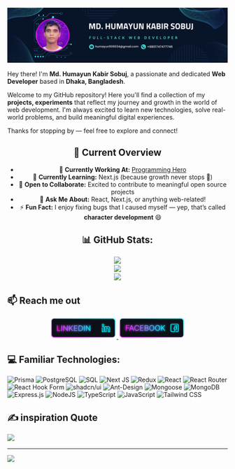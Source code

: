 ![Profile Image](/src/Banner.png)

Hey there! I'm **Md. Humayun Kabir Sobuj**, a passionate and dedicated **Web Developer** based in **Dhaka, Bangladesh**.

Welcome to my GitHub repository! Here you'll find a collection of my **projects, experiments** that reflect my journey and growth in the world of web development. I'm always excited to learn new technologies, solve real-world problems, and build meaningful digital experiences.

Thanks for stopping by — feel free to explore and connect!
<div align="center">


## 💫 Current Overview

- 🔭 **Currently Working At:** [Programming Hero](https://www.programming-hero.com/)
- 🌱 **Currently Learning:** Next.js (because growth never stops 🚀)
- 🤝 **Open to Collaborate:** Excited to contribute to meaningful open source projects
- 💬 **Ask Me About:** React, Next.js, or anything web-related!
- ⚡ **Fun Fact:** I enjoy fixing bugs that I caused myself — yep, that’s called **character development** 😄


## 📊 GitHub Stats:
![](https://github-readme-stats.vercel.app/api?username=HumayunKabirSobuj&theme=merko&hide_border=false&include_all_commits=true&count_private=true)<br/>
![](https://nirzak-streak-stats.vercel.app/?user=HumayunKabirSobuj&theme=merko&hide_border=false)<br/>
![](https://github-readme-stats.vercel.app/api/top-langs/?username=HumayunKabirSobuj&theme=merko&hide_border=false&include_all_commits=true&count_private=true&layout=compact)

</div>

## :mailbox: Reach me out

<p align="center">
  <a href="https://www.linkedin.com/in/devhumayun123/">
    <img height="50" src="/src/Linkedin.png" alt="LinkedIn" />
  </a>
  <a href="https://www.facebook.com/md.humayunkabirsobuj506034">
    <img height="50" src="/src/Facebook.png" alt="Facebook" />
  </a>
  
</p>

## 💻 Familiar Technologies:





![Prisma](https://img.shields.io/badge/Prisma-0C344B.svg?style=for-the-badge&logo=prisma&logoColor=white) ![PostgreSQL](https://img.shields.io/badge/PostgreSQL-4169E1.svg?style=for-the-badge&logo=postgresql&logoColor=white) ![SQL](https://img.shields.io/badge/SQL-4479A1.svg?style=for-the-badge&logo=sql&logoColor=white) ![Next JS](https://img.shields.io/badge/Next-black?style=for-the-badge&logo=next.js&logoColor=white) ![Redux](https://img.shields.io/badge/redux-%23593d88.svg?style=for-the-badge&logo=redux&logoColor=white) ![React](https://img.shields.io/badge/react-%2320232a.svg?style=for-the-badge&logo=react&logoColor=%2361DAFB) ![React Router](https://img.shields.io/badge/React_Router-CA4245?style=for-the-badge&logo=react-router&logoColor=white) ![React Hook Form](https://img.shields.io/badge/React%20Hook%20Form-%23EC5990.svg?style=for-the-badge&logo=reacthookform&logoColor=white) ![shadcn/ui](https://img.shields.io/badge/shadcn/ui-111827.svg?style=for-the-badge&logo=none&logoColor=white) ![Ant-Design](https://img.shields.io/badge/-AntDesign-%230170FE?style=for-the-badge&logo=ant-design&logoColor=white) ![Mongoose](https://img.shields.io/badge/Mongoose-880000.svg?style=for-the-badge&logo=mongoose&logoColor=white) ![MongoDB](https://img.shields.io/badge/MongoDB-47A248.svg?style=for-the-badge&logo=mongodb&logoColor=white) ![Express.js](https://img.shields.io/badge/Express.js-000000.svg?style=for-the-badge) ![NodeJS](https://img.shields.io/badge/Node.js-339933.svg?style=for-the-badge&logo=nodejs&logoColor=white) ![TypeScript](https://img.shields.io/badge/TypeScript-3178C6.svg?style=for-the-badge&logo=typescript&logoColor=white) ![JavaScript](https://img.shields.io/badge/JavaScript-F7DF1E.svg?style=for-the-badge&logo=javascript&logoColor=black) ![Tailwind CSS](https://img.shields.io/badge/Tailwind_CSS-06B6D4.svg?style=for-the-badge&logo=tailwind-css&logoColor=white)


## ✍️ inspiration Quote
![](https://quotes-github-readme.vercel.app/api?type=horizontal&theme=merko)

---
[![](https://visitcount.itsvg.in/api?id=apurbopaul131&icon=0&color=0)](https://visitcount.itsvg.in)